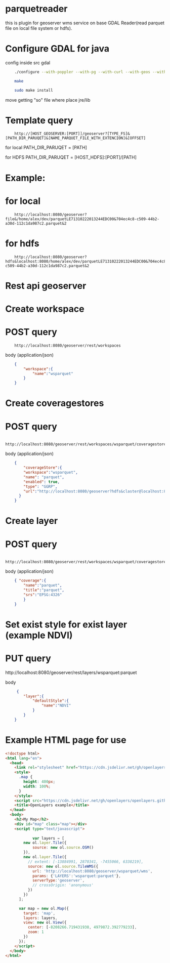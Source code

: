 # parquetreader

this is plugin for geoserver wms service on base GDAL Reader(read parquet file on local file system or hdfs).

# Configure GDAL for java

config inside src gdal

```bash
    ./configure --with-poppler --with-pg --with-curl --with-geos --with-jpeg --with-png --with-expat --with-xerces --with-java=/usr/lib/jvm/java-8-openjdk-amd64/ --with-jvm-lib=/usr/lib/jvm/java-8-openjdk-amd64/jre/lib/amd64/server/ --with-jvm-lib-add-rpath=yes --with-mdb=yes
```

```bash
    make
```

```bash
    sudo make install
```

move getting "so" file where place jre/lib 

# Template query
```http
    http://[HOST_GEOSERVER:[PORT]]/geoserver?[TYPE_FS]&[PATH_DIR_PARUQET]&[NAME_PARQUET_FILE_WITH_EXTENCION]&[OFFSET]
```


for local PATH_DIR_PARUQET = [PATH]


for HDFS PATH_DIR_PARUQET = [HOST_HDFS]:[PORT]/[PATH]


# Example:

# for local

```http
    http://localhost:8080/geoserver?file&/home/alex/dev/parquetLE71310222013244EDC00&704ec4c8-c509-44b2-a30d-112c1da987c2.parquet&2
```

# for hdfs

```http
    http://localhost:8080/geoserver?hdfs&localhost:8080/home/alex/dev/parquetLE71310222013244EDC00&704ec4c8-c509-44b2-a30d-112c1da987c2.parquet&2
```

# Rest api geoserver

# Create workspace

# POST query

```http
    http://localhost:8080/geoserver/rest/workspaces
```


body (application/json)
```json
    {
        "workspace":{
            "name":"wsparquet"
        }
    }
```

# Create coveragestores

# POST query

```http
    http://localhost:8080/geoserver/rest/workspaces/wsparquet/coveragestores
```
body (application/json)
```json
    {
        "coverageStore":{
        "workspace":"wsparquet",
        "name": "parquet",
        "enabled": true,
        "type": "GGRP",
        "url":"http://localhost:8080/geoserver?hdfs&claster@localhost:8020/user/claster/temp/parquet/ndvi/1/LC08_L1TP_142020_20190907_20190907_01_RT&LC08_L1TP_142020_20190907_20190907_01_RT.parquet"	
      }
    }
```
# Create layer

# POST query

```http
    http://localhost:8080/geoserver/rest/workspaces/wsparquet/coveragestores/parquet/coverages
```

body (application/json)
```json
    { "coverage":{
        "name":"parquet",
        "title":"parquet",
        "srs":"EPSG:4326"
        }
    }
``` 


	
# Set exist style for exist layer (example NDVI)	
# PUT query 
 
 http://localhost:8080/geoserver/rest/layers/wsparquet:parquet
 
 body
```json
     {
        "layer":{
            "defaultStyle":{
                "name":"NDVI"
            }
        }
    }

``` 

# Example HTML page for use
```html
<!doctype html>
<html lang="en">
  <head>
    <link rel="stylesheet" href="https://cdn.jsdelivr.net/gh/openlayers/openlayers.github.io@master/en/v6.1.1/css/ol.css" type="text/css">
    <style>
      .map {
        height: 400px;
        width: 100%;
      }
    </style>
    <script src="https://cdn.jsdelivr.net/gh/openlayers/openlayers.github.io@master/en/v6.1.1/build/ol.js"></script>
    <title>OpenLayers example</title>
  </head>
  <body>
    <h2>My Map</h2>
    <div id="map" class="map"></div>
    <script type="text/javascript">
      
		    var layers = [
        new ol.layer.Tile({
            source: new ol.source.OSM()
        }),
        new ol.layer.Tile({
          // extent: [-13884991, 2870341, -7455066, 6338219],
          source: new ol.source.TileWMS({
            url: 'http://localhost:8080/geoserver/wsparquet/wms',
            params: {'LAYERS':'wsparquet:parquet'},
            serverType:'geoserver',
            // crossOrigin: 'anonymous'
          })
        })
      ];

      var map = new ol.Map({
        target: 'map',
        layers: layers,
        view: new ol.View({
          center: [-8208266.719431938, 4979872.392779233],
          zoom: 1
        })
      });
    </script>
  </body>
</html>
```







